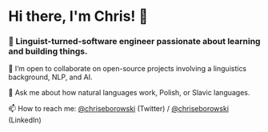 # Hi there, I'm Chris! 👏

### 🚀 Linguist-turned-software engineer passionate about learning and building things.

👯 I’m open to collaborate on open-source projects involving a linguistics background, NLP, and AI.

💬 Ask me about how natural languages work, Polish, or Slavic languages.

📫 How to reach me: [@chriseborowski](https://twitter.com/chriseborowski) (Twitter) / [@chriseborowski](https://www.linkedin.com/in/chriseborowski) (LinkedIn)

<!--
**chriseborowski/chriseborowski** is a ✨ _special_ ✨ repository because its `README.md` (this file) appears on your GitHub profile.

Here are some ideas to get you started:

- 🔭 I’m currently working on ...
- 🌱 I’m currently learning ...
- 👯 I’m looking to collaborate on ...
- 🤔 I’m looking for help with ...
- 💬 Ask me about ...
- 📫 How to reach me: ...
- 😄 Pronouns: ...
- ⚡ Fun fact: ...
-->
